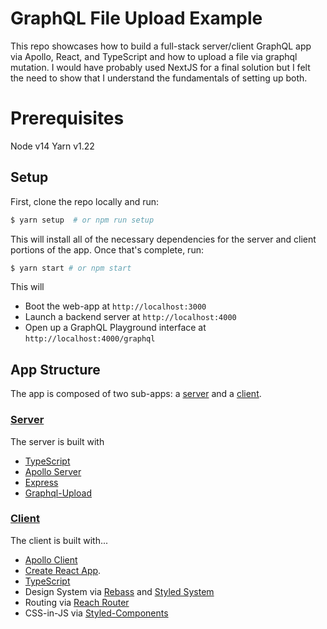 # GraphQL File Upload Example

This repo showcases how to build a full-stack server/client GraphQL app via Apollo, React, and TypeScript and how to upload a file via graphql mutation. I would have probably used NextJS for a final solution but I felt the need to show that I understand the fundamentals of setting up both.


# Prerequisites

Node v14
Yarn v1.22


## Setup

First, clone the repo locally and run:

```sh
$ yarn setup  # or npm run setup
```

This will install all of the necessary dependencies for the server and client portions of the app. Once that's complete, run:

```sh
$ yarn start # or npm start
```

This will

- Boot the web-app at `http://localhost:3000`
- Launch a backend server at `http://localhost:4000`
- Open up a GraphQL Playground interface at `http://localhost:4000/graphql`

## App Structure

The app is composed of two sub-apps: a [server](/server) and a [client](/client).

### [Server](/server)

The server is built with 

- [TypeScript](https://www.typescriptlang.org/)
- [Apollo Server](https://www.apollographql.com/docs/apollo-server/) 
- [Express](https://null) 
- [Graphql-Upload](https://null) 


### [Client](/client)

The client is built with...

- [Apollo Client](https://www.apollographql.com/docs/react/)
- [Create React App](https://create-react-app.dev/).
- [TypeScript](https://www.typescriptlang.org/)
- Design System via [Rebass](https://rebassjs.org/) and [Styled System](https://styled-system.com/)
- Routing via [Reach Router](https://reach.tech/router)
- CSS-in-JS via [Styled-Components](styled-components.com)

